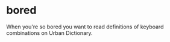 # bored
When you're so bored you want to read definitions of keyboard combinations on Urban Dictionary.
